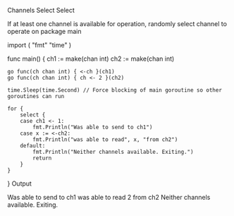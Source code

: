 Channels Select
Select

If at least one channel is available for operation, randomly select channel to operate on
package main

import (
    "fmt"
    "time"
)

func main() {
    ch1 := make(chan int)
    ch2 := make(chan int)

    go func(ch chan int) { <-ch }(ch1)
    go func(ch chan int) { ch <- 2 }(ch2)

    time.Sleep(time.Second) // Force blocking of main goroutine so other goroutines can run

    for {
        select {
        case ch1 <- 1:
            fmt.Println("Was able to send to ch1")
        case x := <-ch2:
            fmt.Println("was able to read", x, "from ch2")
        default:
            fmt.Println("Neither channels available. Exiting.")
            return
        }
    }
}
Output

Was able to send to ch1
was able to read 2 from ch2
Neither channels available. Exiting.
